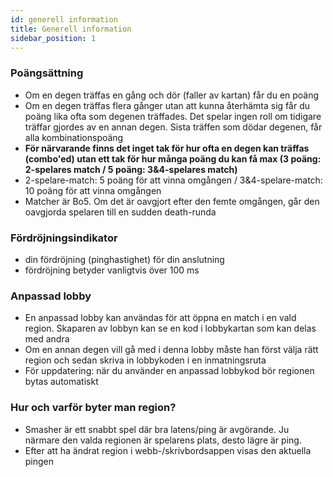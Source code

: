 ```yaml
---
id: generell information
title: Generell information
sidebar_position: 1
---
```


### Poängsättning

- Om en degen träffas en gång och dör (faller av kartan) får du en poäng
- Om en degen träffas flera gånger utan att kunna återhämta sig får du poäng lika ofta som degenen träffades. Det spelar ingen roll om tidigare träffar gjordes av en annan degen. Sista träffen som dödar degenen, får alla kombinationspoäng
- **För närvarande finns det inget tak för hur ofta en degen kan träffas (combo'ed) utan ett tak för hur många poäng du kan få max (3 poäng: 2-spelares match / 5 poäng: 3&4-spelares match)**
- 2-spelare-match: 5 poäng för att vinna omgången / 3&4-spelare-match: 10 poäng för att vinna omgången
- Matcher är Bo5. Om det är oavgjort efter den femte omgången, går den oavgjorda spelaren till en sudden death-runda

### Fördröjningsindikator

- din fördröjning (pinghastighet) för din anslutning
- fördröjning betyder vanligtvis över 100 ms

### Anpassad lobby

- En anpassad lobby kan användas för att öppna en match i en vald region. Skaparen av lobbyn kan se en kod i lobbykartan som kan delas med andra
- Om en annan degen vill gå med i denna lobby måste han först välja rätt region och sedan skriva in lobbykoden i en inmatningsruta
- För uppdatering: när du använder en anpassad lobbykod bör regionen bytas automatiskt

### Hur och varför byter man region?

- Smasher är ett snabbt spel där bra latens/ping är avgörande. Ju närmare den valda regionen är spelarens plats, desto lägre är ping.
- Efter att ha ändrat region i webb-/skrivbordsappen visas den aktuella pingen
